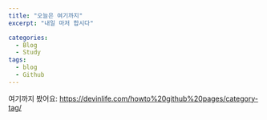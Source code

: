 ```yaml
---
title: "오늘은 여기까지"
excerpt: "내일 마저 합시다"

categories:
  - Blog
  - Study
tags:
  - blog
  - Github
---
```



여기까지 봤어요: <https://devinlife.com/howto%20github%20pages/category-tag/>
